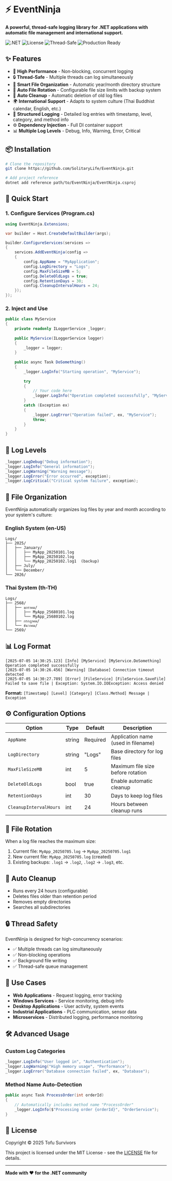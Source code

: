 # ⚡ EventNinja

**A powerful, thread-safe logging library for .NET applications with automatic file management and international support.**

![.NET](https://img.shields.io/badge/.NET-8.0-blue)
![License](https://img.shields.io/badge/license-MIT-green)
![Thread-Safe](https://img.shields.io/badge/thread--safe-✅-brightgreen)
![Production Ready](https://img.shields.io/badge/production--ready-✅-brightgreen)

## ✨ Features

- 🚀 **High Performance** - Non-blocking, concurrent logging
- 🔒 **Thread-Safe** - Multiple threads can log simultaneously  
- 📁 **Smart File Organization** - Automatic year/month directory structure
- 🔄 **Auto File Rotation** - Configurable file size limits with backup system
- 🧹 **Auto Cleanup** - Automatic deletion of old log files
- 🌍 **International Support** - Adapts to system culture (Thai Buddhist calendar, English, etc.)
- 🎯 **Structured Logging** - Detailed log entries with timestamp, level, category, and method info
- ⚙️ **Dependency Injection** - Full DI container support
- 📊 **Multiple Log Levels** - Debug, Info, Warning, Error, Critical

## 📦 Installation

```bash
# Clone the repository
git clone https://github.com/SolitaryLife/EventNinja.git

# Add project reference
dotnet add reference path/to/EventNinja/EventNinja.csproj
```

## 🚀 Quick Start

### 1. Configure Services (Program.cs)

```csharp
using EventNinja.Extensions;

var builder = Host.CreateDefaultBuilder(args);

builder.ConfigureServices(services =>
{
    services.AddEventNinja(config =>
    {
        config.AppName = "MyApplication";
        config.LogDirectory = "Logs";
        config.MaxFileSizeMB = 5;
        config.DeleteOldLogs = true;
        config.RetentionDays = 30;
        config.CleanupIntervalHours = 24;
    });
});
```

### 2. Inject and Use

```csharp
public class MyService
{
    private readonly ILoggerService _logger;
    
    public MyService(ILoggerService logger)
    {
        _logger = logger;
    }
    
    public async Task DoSomething()
    {
        _logger.LogInfo("Starting operation", "MyService");
        
        try
        {
            // Your code here
            _logger.LogInfo("Operation completed successfully", "MyService");
        }
        catch (Exception ex)
        {
            _logger.LogError("Operation failed", ex, "MyService");
            throw;
        }
    }
}
```

## 📝 Log Levels

```csharp
_logger.LogDebug("Debug information");
_logger.LogInfo("General information");
_logger.LogWarning("Warning message");
_logger.LogError("Error occurred", exception);
_logger.LogCritical("Critical system failure", exception);
```

## 📁 File Organization

EventNinja automatically organizes log files by year and month according to your system's culture:

### English System (en-US)
```
Logs/
├── 2025/
│   ├── January/
│   │   ├── MyApp_20250101.log
│   │   ├── MyApp_20250102.log
│   │   └── MyApp_20250102.log1  (backup)
│   ├── July/
│   └── December/
└── 2026/
```

### Thai System (th-TH)
```
Logs/
├── 2568/
│   ├── มกราคม/
│   │   ├── MyApp_25680101.log
│   │   └── MyApp_25680102.log
│   ├── กรกฎาคม/
│   └── ธันวาคม/
└── 2569/
```

## 📊 Log Format

```
[2025-07-05 14:30:25.123] [Info] [MyService] [MyService.DoSomething] Operation completed successfully
[2025-07-05 14:30:26.456] [Warning] [Database] Connection timeout detected
[2025-07-05 14:30:27.789] [Error] [FileService] [FileService.SaveFile] Failed to save file | Exception: System.IO.IOException: Access denied
```

**Format:** `[Timestamp] [Level] [Category] [Class.Method] Message | Exception`

## ⚙️ Configuration Options

| Option | Type | Default | Description |
|--------|------|---------|-------------|
| `AppName` | string | Required | Application name (used in filename) |
| `LogDirectory` | string | "Logs" | Base directory for log files |
| `MaxFileSizeMB` | int | 5 | Maximum file size before rotation |
| `DeleteOldLogs` | bool | true | Enable automatic cleanup |
| `RetentionDays` | int | 30 | Days to keep log files |
| `CleanupIntervalHours` | int | 24 | Hours between cleanup runs |

## 🔄 File Rotation

When a log file reaches the maximum size:

1. Current file: `MyApp_20250705.log` → `MyApp_20250705.log1`
2. New current file: `MyApp_20250705.log` (created)
3. Existing backups: `.log1` → `.log2`, `.log2` → `.log3`, etc.

## 🧹 Auto Cleanup

- Runs every 24 hours (configurable)
- Deletes files older than retention period
- Removes empty directories
- Searches all subdirectories

## 🔒 Thread Safety

EventNinja is designed for high-concurrency scenarios:

- ✅ Multiple threads can log simultaneously
- ✅ Non-blocking operations
- ✅ Background file writing
- ✅ Thread-safe queue management

## 🎯 Use Cases

- **Web Applications** - Request logging, error tracking
- **Windows Services** - Service monitoring, debug info
- **Desktop Applications** - User activity, system events
- **Industrial Applications** - PLC communication, sensor data
- **Microservices** - Distributed logging, performance monitoring

## 🛠️ Advanced Usage

### Custom Log Categories

```csharp
_logger.LogInfo("User logged in", "Authentication");
_logger.LogWarning("High memory usage", "Performance");
_logger.LogError("Database connection failed", ex, "Database");
```

### Method Name Auto-Detection

```csharp
public async Task ProcessOrder(int orderId)
{
    // Automatically includes method name "ProcessOrder"
    _logger.LogInfo($"Processing order {orderId}", "OrderService");
}
```

## 📄 License

Copyright © 2025 Tofu Survivors

This project is licensed under the MIT License - see the [LICENSE](LICENSE) file for details.

---

**Made with ❤️ for the .NET community**

